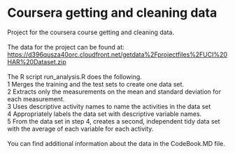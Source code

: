 # Coursera getting and cleaning data <br />
Project for the coursera course getting and cleaning data. <br />
<br />
The data for the project can be found at:<br />
https://d396qusza40orc.cloudfront.net/getdata%2Fprojectfiles%2FUCI%20HAR%20Dataset.zip<br />
<br />
The R script run_analysis.R does the following.<br />
1 Merges the training and the test sets to create one data set.<br />
2 Extracts only the measurements on the mean and standard deviation for each measurement.<br />
3 Uses descriptive activity names to name the activities in the data set<br />
4 Appropriately labels the data set with descriptive variable names.<br />
5 From the data set in step 4, creates a second, independent tidy data set with the average of each variable for each activity.<br />
<br />
You can find additional information about the data in the CodeBook.MD file.<br />
